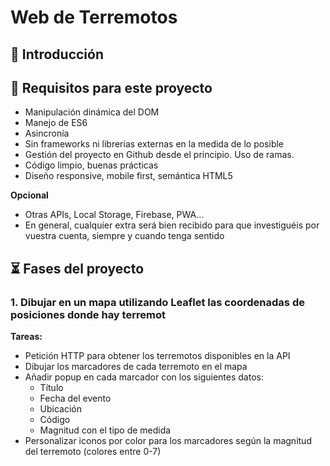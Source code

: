 # Web de Terremotos

## 💨 Introducción

## 📂 Requisitos para este proyecto

- Manipulación dinámica del DOM
- Manejo de ES6
- Asincronía
- Sin frameworks ni librerias externas en la medida de lo posible
- Gestión del proyecto en Github desde el principio. Uso de ramas.
- Código limpio, buenas prácticas
- Diseño responsive, mobile first, semántica HTML5

**Opcional**
- Otras APIs, Local Storage, Firebase, PWA...
- En general, cualquier extra será bien recibido para que investiguéis por vuestra cuenta, siempre y cuando tenga sentido

## ⏳ Fases del proyecto
### 1. Dibujar en un mapa utilizando Leaflet las coordenadas de posiciones donde hay terremot

**Tareas:**

- Petición HTTP para obtener los terremotos disponibles en la API
- Dibujar los marcadores de cada terremoto en el mapa
- Añadir popup en cada marcador con los siguientes datos:
  - Título
  - Fecha del evento
  - Ubicación
  - Código
  - Magnitud con el tipo de medida
- Personalizar iconos por color para los marcadores según la magnitud del terremoto (colores entre 0-7)
